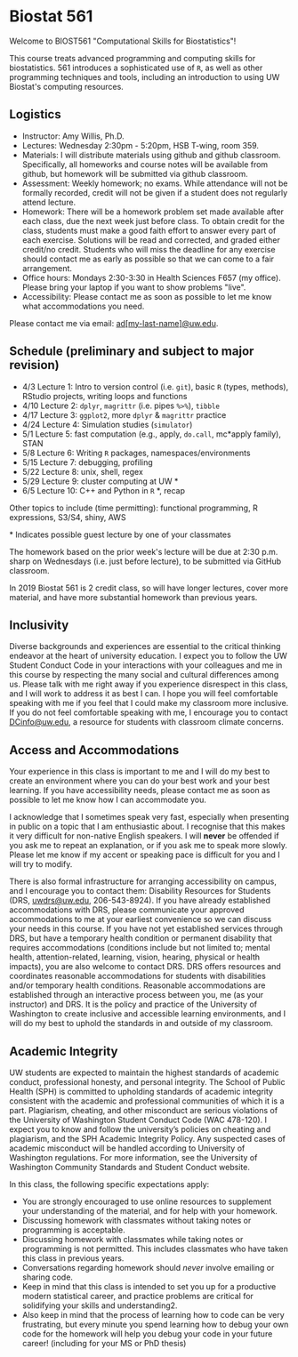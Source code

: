 # Biostat 561

Welcome to BIOST561 "Computational Skills for Biostatistics"!

This course treats advanced programming and computing skills for biostatistics.
561 introduces a sophisticated use of `R`, as well as other programming techniques and tools, including an introduction to using UW Biostat's computing resources.

## Logistics

- Instructor: Amy Willis, Ph.D.
- Lectures: Wednesday 2:30pm - 5:20pm, HSB T-wing, room 359.
- Materials: I will distribute materials using github and github classroom. Specifically, all homeworks and course notes will be available from github, but homework will be submitted via github classroom.
- Assessment: Weekly homework; no exams. While attendance will not be formally recorded, credit will not be given if a student does not regularly attend lecture.
- Homework: There will be a homework problem set made available after each class, due the next week just before class. To obtain credit for the class, students must make a good faith effort to answer every part of each exercise. Solutions will be read and corrected, and graded either credit/no credit. Students who will miss the deadline for any exercise should contact me as early as possible so that we can come to a fair arrangement.
- Office hours: Mondays 2:30-3:30 in Health Sciences F657 (my office). Please bring your laptop if you want to show problems "live".
- Accessibility: Please contact me as soon as possible to let me know what accommodations you need.

Please contact me via email: [ad[my-last-name]@uw.edu](ad[my-last-name]@uw.edu).

## Schedule (preliminary and subject to major revision)

- 4/3 Lecture 1: Intro to version control (i.e. `git`), basic `R` (types, methods), RStudio projects, writing loops and functions
- 4/10 Lecture 2: `dplyr`, `magrittr` (i.e. pipes `%>%`), `tibble`
- 4/17 Lecture 3: `ggplot2`, more `dplyr` & `magrittr` practice
- 4/24 Lecture 4: Simulation studies (`simulator`)
- 5/1 Lecture 5: fast computation (e.g., apply, `do.call`, mc\*apply family), STAN
- 5/8 Lecture 6: Writing `R` packages, namespaces/environments
- 5/15 Lecture 7: debugging, profiling
- 5/22 Lecture 8: unix, shell, regex
- 5/29 Lecture 9: cluster computing at UW \*
- 6/5 Lecture 10: C++ and Python in `R` \*, recap

Other topics to include (time permitting): functional programming, R expressions, S3/S4, shiny, AWS

\* Indicates possible guest lecture by one of your classmates

The homework based on the prior week's lecture will be due at 2:30 p.m. sharp on Wednesdays (i.e. just before lecture), to be submitted via GitHub classroom.

In 2019 Biostat 561 is 2 credit class, so will have longer lectures, cover more material, and have more substantial homework than previous years.

## Inclusivity

Diverse backgrounds and experiences are essential to the critical thinking endeavor at the heart of university education. I expect you to follow the UW Student Conduct Code in your interactions with your colleagues and me in this course by respecting the many social and cultural differences among us. Please talk with me right away if you experience disrespect in this class, and I will work to address it as best I can. I hope you will feel comfortable speaking with me if you feel that I could make my classroom more inclusive. If you do not feel comfortable speaking with me, I encourage you to contact DCinfo@uw.edu, a resource for students with classroom climate concerns.


## Access and Accommodations

Your experience in this class is important to me and I will do my best to create an environment where you can do your best work and your best learning. If you have accessibility needs, please contact me as soon as possible to let me know how I can accommodate you.

I acknowledge that I sometimes speak very fast, especially when presenting in public on a topic that I am enthusiastic about. I recognise that this makes it very difficult for non-native English speakers. I will **never** be offended if you ask me to repeat an explanation, or if you ask me to speak more slowly. Please let me know if my accent or speaking pace is difficult for you and I will try to modify.

There is also formal infrastructure for arranging accessibility on campus, and I encourage you to contact them: Disability Resources for Students (DRS, uwdrs@uw.edu, 206-543-8924). If you have already established accommodations with DRS, please communicate your approved accommodations to me at your earliest convenience so we can discuss your needs in this course. If you have not yet established services through DRS, but have a temporary health condition or permanent disability that requires accommodations (conditions include but not limited to; mental health, attention-related, learning, vision, hearing, physical or health impacts), you are also welcome to contact DRS. DRS offers resources and coordinates reasonable accommodations for students with disabilities and/or temporary health conditions.  Reasonable accommodations are established through an interactive process between you, me (as your instructor) and DRS.  It is the policy and practice of the University of Washington to create inclusive and accessible learning environments, and I will do my best to uphold the standards in and outside of my classroom.

## Academic Integrity
UW students are expected to maintain the highest standards of academic conduct, professional honesty, and personal integrity. The School of Public Health (SPH) is committed to upholding standards of academic integrity consistent with the academic and professional communities of which it is a part. Plagiarism, cheating, and other misconduct are serious violations of the University of Washington Student Conduct Code (WAC 478-120). I expect you to know and follow the university’s policies on cheating and plagiarism, and the SPH Academic Integrity Policy. Any suspected cases of academic misconduct will be handled according to University of Washington regulations. For more information, see the University of Washington Community Standards and Student Conduct website.


In this class, the following specific expectations apply:
- You are strongly encouraged to use online resources to supplement your understanding of the material, and for help with your homework.
- Discussing homework with classmates without taking notes or programming is acceptable.
- Discussing homework with classmates while taking notes or programming is not permitted. This includes classmates who have taken this class in previous years.
- Conversations regarding homework should *never* involve emailing or sharing code.
- Keep in mind that this class is intended to set you up for a productive modern statistical career, and practice problems are critical for solidifying your skills and understanding2.
- Also keep in mind that the process of learning how to code can be very frustrating, but every minute you spend learning how to debug your own code for the homework will help you debug your code in your future career! (including for your MS or PhD thesis)
